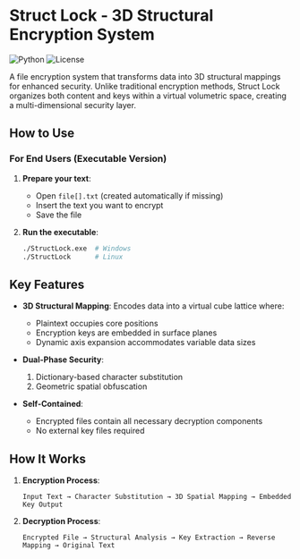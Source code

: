 # Struct Lock - 3D Structural Encryption System

![Python](https://img.shields.io/badge/Python-3.8+-blue.svg)
![License](https://img.shields.io/badge/License-MIT-green.svg)

A file encryption system that transforms data into 3D structural mappings for enhanced security. Unlike traditional encryption methods, Struct Lock organizes both content and keys within a virtual volumetric space, creating a multi-dimensional security layer.

## How to Use

### For End Users (Executable Version)
1. **Prepare your text**:
   - Open `file[].txt` (created automatically if missing)
   - Insert the text you want to encrypt
   - Save the file

2. **Run the executable**:
   ```bash
   ./StructLock.exe  # Windows
   ./StructLock      # Linux
   
## Key Features

- **3D Structural Mapping**: Encodes data into a virtual cube lattice where:
  - Plaintext occupies core positions
  - Encryption keys are embedded in surface planes
  - Dynamic axis expansion accommodates variable data sizes

- **Dual-Phase Security**:
  1. Dictionary-based character substitution
  2. Geometric spatial obfuscation

- **Self-Contained**:
  - Encrypted files contain all necessary decryption components
  - No external key files required

## How It Works

1. **Encryption Process**:
   ```plaintext
   Input Text → Character Substitution → 3D Spatial Mapping → Embedded Key Output
2. **Decryption Process**:
   ```plaintext
   Encrypted File → Structural Analysis → Key Extraction → Reverse Mapping → Original Text
